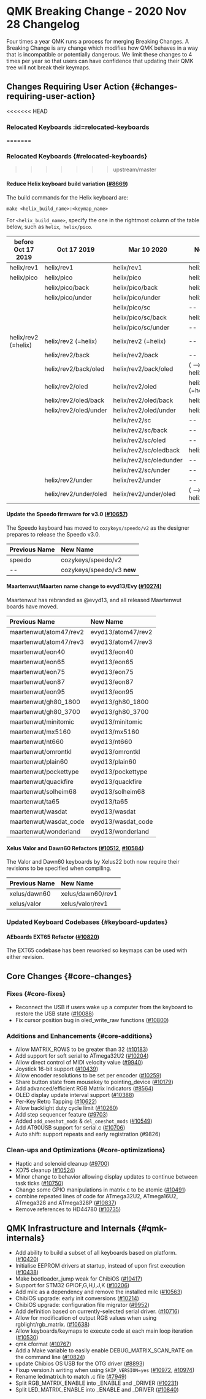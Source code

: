 # QMK Breaking Change - 2020 Nov 28 Changelog

Four times a year QMK runs a process for merging Breaking Changes. A Breaking Change is any change which modifies how QMK behaves in a way that is incompatible or potentially dangerous. We limit these changes to 4 times per year so that users can have confidence that updating their QMK tree will not break their keymaps.


## Changes Requiring User Action {#changes-requiring-user-action}

<<<<<<< HEAD
### Relocated Keyboards :id=relocated-keyboards
=======
### Relocated Keyboards {#relocated-keyboards}
>>>>>>> upstream/master

#### Reduce Helix keyboard build variation ([#8669](https://github.com/qmk/qmk_firmware/pull/8669))

The build commands for the Helix keyboard are:

```
make <helix_build_name>:<keymap_name>
```

For `<helix_build_name>`, specify the one in the rightmost column of the table below, such as `helix`,` helix/pico`.

| before Oct 17 2019   |  Oct 17 2019            | Mar 10 2020             | Nov 28 2020             |
| ---------------------|-------------------------|-------------------------| ------------------------|
| helix/rev1           | helix/rev1              | helix/rev1              | helix/rev1              |
| helix/pico           | helix/pico              | helix/pico              | helix/pico              |
|                      | helix/pico/back         | helix/pico/back         | helix/pico/back         |
|                      | helix/pico/under        | helix/pico/under        | helix/pico/under        |
|                      |                         | helix/pico/sc           | --                      |
|                      |                         | helix/pico/sc/back      | helix/pico/sc           |
|                      |                         | helix/pico/sc/under     | --                      |
| helix/rev2 (=helix)  | helix/rev2 (=helix)     | helix/rev2 (=helix)     | --                      |
|                      | helix/rev2/back         | helix/rev2/back         | --                      |
|                      | helix/rev2/back/oled    | helix/rev2/back/oled    | ( --> helix/rev2/back)  |
|                      | helix/rev2/oled         | helix/rev2/oled         | helix/rev2　(=helix)     |
|                      | helix/rev2/oled/back    | helix/rev2/oled/back    | helix/rev2/back         |
|                      | helix/rev2/oled/under   | helix/rev2/oled/under   | helix/rev2/under        |
|                      |                         | helix/rev2/sc           | --                      |
|                      |                         | helix/rev2/sc/back      | --                      |
|                      |                         | helix/rev2/sc/oled      | --                      |
|                      |                         | helix/rev2/sc/oledback  | helix/rev2/sc           |
|                      |                         | helix/rev2/sc/oledunder | --                      |
|                      |                         | helix/rev2/sc/under     | --                      |
|                      | helix/rev2/under        | helix/rev2/under        | --                      |
|                      | helix/rev2/under/oled   | helix/rev2/under/oled   | ( --> helix/rev2/under) |

#### Update the Speedo firmware for v3.0 ([#10657](https://github.com/qmk/qmk_firmware/pull/10657))

The Speedo keyboard has moved to `cozykeys/speedo/v2` as the designer prepares to release the Speedo v3.0.

| Previous Name | New Name                   |
| :------------ | :------------------------- |
| speedo        | cozykeys/speedo/v2         |
| --            | cozykeys/speedo/v3 **new** |

#### Maartenwut/Maarten name change to evyd13/Evy ([#10274](https://github.com/qmk/qmk_firmware/pull/10274))

Maartenwut has rebranded as @evyd13, and all released Maartenwut boards have moved.

| Previous Name          | New Name           |
| :--------------------- | :----------------- |
| maartenwut/atom47/rev2 | evyd13/atom47/rev2 |
| maartenwut/atom47/rev3 | evyd13/atom47/rev3 |
| maartenwut/eon40       | evyd13/eon40       |
| maartenwut/eon65       | evyd13/eon65       |
| maartenwut/eon75       | evyd13/eon75       |
| maartenwut/eon87       | evyd13/eon87       |
| maartenwut/eon95       | evyd13/eon95       |
| maartenwut/gh80_1800   | evyd13/gh80_1800   |
| maartenwut/gh80_3700   | evyd13/gh80_3700   |
| maartenwut/minitomic   | evyd13/minitomic   |
| maartenwut/mx5160      | evyd13/mx5160      |
| maartenwut/nt660       | evyd13/nt660       |
| maartenwut/omrontkl    | evyd13/omrontkl    |
| maartenwut/plain60     | evyd13/plain60     |
| maartenwut/pockettype  | evyd13/pockettype  |
| maartenwut/quackfire   | evyd13/quackfire   |
| maartenwut/solheim68   | evyd13/solheim68   |
| maartenwut/ta65        | evyd13/ta65        |
| maartenwut/wasdat      | evyd13/wasdat      |
| maartenwut/wasdat_code | evyd13/wasdat_code |
| maartenwut/wonderland  | evyd13/wonderland  |

#### Xelus Valor and Dawn60 Refactors ([#10512](https://github.com/qmk/qmk_firmware/pull/10512), [#10584](https://github.com/qmk/qmk_firmware/pull/10584))

The Valor and Dawn60 keyboards by Xelus22 both now require their revisions to be specified when compiling.

| Previous Name | New Name          |
| :------------ | :---------------- |
| xelus/dawn60  | xelus/dawn60/rev1 |
| xelus/valor   | xelus/valor/rev1  |


### Updated Keyboard Codebases {#keyboard-updates}

#### AEboards EXT65 Refactor ([#10820](https://github.com/qmk/qmk_firmware/pull/10820))

The EXT65 codebase has been reworked so keymaps can be used with either revision.


## Core Changes {#core-changes}

### Fixes {#core-fixes}

* Reconnect the USB if users wake up a computer from the keyboard to restore the USB state ([#10088](https://github.com/qmk/qmk_firmware/pull/10088))
* Fix cursor position bug in oled_write_raw functions ([#10800](https://github.com/qmk/qmk_firmware/pull/10800))

### Additions and Enhancements {#core-additions}

* Allow MATRIX_ROWS to be greater than 32 ([#10183](https://github.com/qmk/qmk_firmware/pull/10183))
* Add support for soft serial to ATmega32U2 ([#10204](https://github.com/qmk/qmk_firmware/pull/10204))
* Allow direct control of MIDI velocity value ([#9940](https://github.com/qmk/qmk_firmware/pull/9940))
* Joystick 16-bit support ([#10439](https://github.com/qmk/qmk_firmware/pull/10439))
* Allow encoder resolutions to be set per encoder ([#10259](https://github.com/qmk/qmk_firmware/pull/10259))
* Share button state from mousekey to pointing_device ([#10179](https://github.com/qmk/qmk_firmware/pull/10179))
* Add advanced/efficient RGB Matrix Indicators ([#8564](https://github.com/qmk/qmk_firmware/pull/8564))
* OLED display update interval support ([#10388](https://github.com/qmk/qmk_firmware/pull/10388))
* Per-Key Retro Tapping ([#10622](https://github.com/qmk/qmk_firmware/pull/10622))
* Allow backlight duty cycle limit ([#10260](https://github.com/qmk/qmk_firmware/pull/10260))
* Add step sequencer feature ([#9703](https://github.com/qmk/qmk_firmware/pull/9703))
* Added `add_oneshot_mods` & `del_oneshot_mods` ([#10549](https://github.com/qmk/qmk_firmware/pull/10549))
* Add AT90USB support for serial.c ([#10706](https://github.com/qmk/qmk_firmware/pull/10706))
* Auto shift: support repeats and early registration (#9826)

### Clean-ups and Optimizations {#core-optimizations}

* Haptic and solenoid cleanup ([#9700](https://github.com/qmk/qmk_firmware/pull/9700))
* XD75 cleanup ([#10524](https://github.com/qmk/qmk_firmware/pull/10524))
* Minor change to behavior allowing display updates to continue between task ticks ([#10750](https://github.com/qmk/qmk_firmware/pull/10750))
* Change some GPIO manipulations in matrix.c to be atomic ([#10491](https://github.com/qmk/qmk_firmware/pull/10491))
* combine repeated lines of code for ATmega32U2, ATmega16U2, ATmega328 and ATmega328P ([#10837](https://github.com/qmk/qmk_firmware/pull/10837))
* Remove references to HD44780 ([#10735](https://github.com/qmk/qmk_firmware/pull/10735))


## QMK Infrastructure and Internals {#qmk-internals}

* Add ability to build a subset of all keyboards based on platform. ([#10420](https://github.com/qmk/qmk_firmware/pull/10420))
* Initialise EEPROM drivers at startup, instead of upon first execution ([#10438](https://github.com/qmk/qmk_firmware/pull/10438))
* Make bootloader_jump weak for ChibiOS ([#10417](https://github.com/qmk/qmk_firmware/pull/10417))
* Support for STM32 GPIOF,G,H,I,J,K ([#10206](https://github.com/qmk/qmk_firmware/pull/10206))
* Add milc as a dependency and remove the installed milc ([#10563](https://github.com/qmk/qmk_firmware/pull/10563))
* ChibiOS upgrade: early init conversions ([#10214](https://github.com/qmk/qmk_firmware/pull/10214))
* ChibiOS upgrade: configuration file migrator ([#9952](https://github.com/qmk/qmk_firmware/pull/9952))
* Add definition based on currently-selected serial driver. ([#10716](https://github.com/qmk/qmk_firmware/pull/10716))
* Allow for modification of output RGB values when using rgblight/rgb_matrix. ([#10638](https://github.com/qmk/qmk_firmware/pull/10638))
* Allow keyboards/keymaps to execute code at each main loop iteration ([#10530](https://github.com/qmk/qmk_firmware/pull/10530))
* qmk cformat ([#10767](https://github.com/qmk/qmk_firmware/pull/10767))
* Add a Make variable to easily enable DEBUG_MATRIX_SCAN_RATE on the command line ([#10824](https://github.com/qmk/qmk_firmware/pull/10824))
* update Chibios OS USB for the OTG driver ([#8893](https://github.com/qmk/qmk_firmware/pull/8893))
* Fixup version.h writing when using `SKIP_VERSION=yes` ([#10972](https://github.com/qmk/qmk_firmware/pull/10972), [#10974](https://github.com/qmk/qmk_firmware/pull/10974))
* Rename ledmatrix.h to match .c file ([#7949](https://github.com/qmk/qmk_firmware/pull/7949))
* Split RGB_MATRIX_ENABLE into _ENABLE and _DRIVER ([#10231](https://github.com/qmk/qmk_firmware/pull/10231))
* Split LED_MATRIX_ENABLE into _ENABLE and _DRIVER ([#10840](https://github.com/qmk/qmk_firmware/pull/10840))
